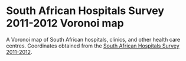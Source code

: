 # South African Hospitals Survey 2011-2012 Voronoi map
A Voronoi map of South African hospitals, clinics, and other health care centres. Coordinates obtained from the [South African Hospitals Survey 2011-2012](https://data.code4sa.org/Health/South-African-Hospitals-Survey-2011-2012/ft5b-smjr).